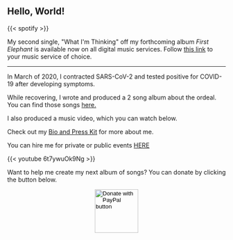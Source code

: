 ## Hello, World!

{{< spotify >}}

My second single, "What I'm Thinking" off my forthcoming album *First Elephant* is available now on all digital music services. Follow <a href="https://distrokid.com/hyperfollow/grantswift/what-im-thinking" target="_blank">this link</a> to your music service of choice.

<hr>

In March of 2020, I contracted SARS-CoV-2 and tested positive for COVID-19 after developing symptoms.

While recovering, I wrote and produced a 2 song album about the ordeal. You can find those songs <a href="https://distrokid.com/hyperfollow/grantswift/fear-and-love-in-the-time-of-corona" target="_blank">here.</a>

I also produced a music video, which you can watch below.

Check out my [Bio and Press Kit](/page/bio/) for more about me.

You can hire me for private or public events [HERE](/page/hire-grant/)

{{< youtube 6t7ywuOk9Ng >}}

Want to help me create my next album of songs? You can donate by clicking the button below.

<form action="https://www.paypal.com/donate" method="post" target="_top">
<input type="hidden" name="hosted_button_id" value="XC5GPL6DGUEHC" />
<input type="image" src="https://www.paypalobjects.com/en_US/i/btn/btn_donateCC_LG.gif" border="0" name="submit" title="PayPal - The safer, easier way to pay online!" alt="Donate with PayPal button" style="display: block; margin: 0 auto; border: 0px none ; padding: 0px; width: 100px; height: 100px;"/>
<img alt="" border="0" src="https://www.paypal.com/en_US/i/scr/pixel.gif" width="1" height="1" />
</form>
